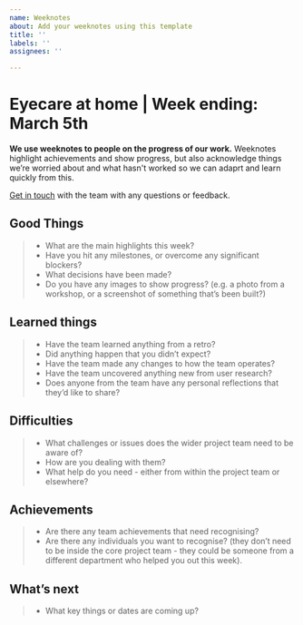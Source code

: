 ```yaml
---
name: Weeknotes
about: Add your weeknotes using this template
title: ''
labels: ''
assignees: ''

---
```


# Eyecare at home | Week ending: March 5th 

**We use weeknotes to people on the progress of our work.**
Weeknotes highlight achievements and show progress, but also acknowledge things we’re worried about and what hasn't worked so we can adaprt and learn quickly from this.

[Get in touch](mailto:victoria.hutchinson1@nhs.net) with the team with any questions or feedback.

## Good Things

> - What are the main highlights this week?
> - Have you hit any milestones, or overcome any significant blockers? 
> - What decisions have been made? 
> - Do you have any images to show progress? (e.g. a photo from a workshop, or a screenshot of something that’s been built?)

## Learned things

> - Have the team learned anything from a retro?
> - Did anything happen that you didn’t expect?
> - Have the team made any changes to how the team operates?
> - Have the team uncovered anything new from user research?
> - Does anyone from the team have any personal reflections that they’d like to share?

## Difficulties

> - What challenges or issues does the wider project team need to be aware of?
> - How are you dealing with them?
> - What help do you need - either from within the project team or elsewhere?

## Achievements

> - Are there any team achievements that need recognising?
> - Are there any individuals you want to recognise? (they don’t need to be inside the core project team - they could be someone from a different department who helped you out this week).

## What’s next

> - What key things or dates are coming up?
